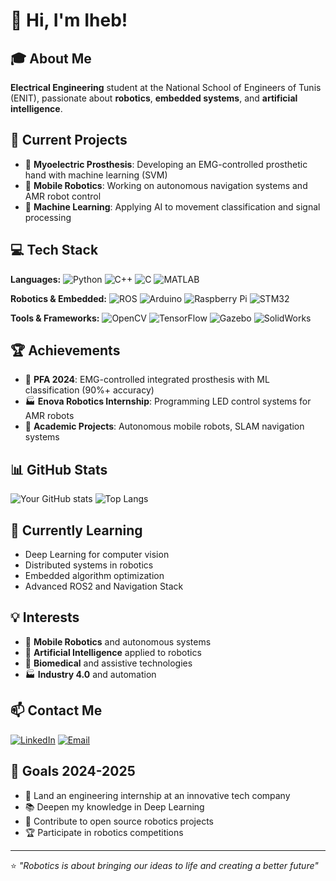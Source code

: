 # 👋 Hi, I'm Iheb!

## 🎓 About Me
**Electrical Engineering** student at the National School of Engineers of Tunis (ENIT), passionate about **robotics**, **embedded systems**, and **artificial intelligence**.

## 🔭 Current Projects
- 🦾 **Myoelectric Prosthesis**: Developing an EMG-controlled prosthetic hand with machine learning (SVM)
- 🤖 **Mobile Robotics**: Working on autonomous navigation systems and AMR robot control
- 🧠 **Machine Learning**: Applying AI to movement classification and signal processing

## 💻 Tech Stack
**Languages:**
![Python](https://img.shields.io/badge/-Python-3776AB?style=flat&logo=python&logoColor=white)
![C++](https://img.shields.io/badge/-C++-00599C?style=flat&logo=c%2B%2B&logoColor=white)
![C](https://img.shields.io/badge/-C-A8B9CC?style=flat&logo=c&logoColor=black)
![MATLAB](https://img.shields.io/badge/-MATLAB-0076A8?style=flat&logo=mathworks&logoColor=white)

**Robotics & Embedded:**
![ROS](https://img.shields.io/badge/-ROS2-22314E?style=flat&logo=ros&logoColor=white)
![Arduino](https://img.shields.io/badge/-Arduino-00979D?style=flat&logo=arduino&logoColor=white)
![Raspberry Pi](https://img.shields.io/badge/-Raspberry%20Pi-C51A4A?style=flat&logo=raspberry-pi&logoColor=white)
![STM32](https://img.shields.io/badge/-STM32-03234B?style=flat&logo=stmicroelectronics&logoColor=white)

**Tools & Frameworks:**
![OpenCV](https://img.shields.io/badge/-OpenCV-5C3EE8?style=flat&logo=opencv&logoColor=white)
![TensorFlow](https://img.shields.io/badge/-TensorFlow-FF6F00?style=flat&logo=tensorflow&logoColor=white)
![Gazebo](https://img.shields.io/badge/-Gazebo-FF6600?style=flat&logo=gazebo&logoColor=white)
![SolidWorks](https://img.shields.io/badge/-SolidWorks-FF0000?style=flat&logo=solidworks&logoColor=white)

## 🏆 Achievements
- 🥇 **PFA 2024**: EMG-controlled integrated prosthesis with ML classification (90%+ accuracy)
- 🏭 **Enova Robotics Internship**: Programming LED control systems for AMR robots
- 🎯 **Academic Projects**: Autonomous mobile robots, SLAM navigation systems

## 📊 GitHub Stats
![Your GitHub stats](https://github-readme-stats.vercel.app/api?username=your-username&show_icons=true&theme=radical)
![Top Langs](https://github-readme-stats.vercel.app/api/top-langs/?username=your-username&layout=compact&theme=radical)

## 🌱 Currently Learning
- Deep Learning for computer vision
- Distributed systems in robotics
- Embedded algorithm optimization
- Advanced ROS2 and Navigation Stack

## 💡 Interests
- 🤖 **Mobile Robotics** and autonomous systems
- 🧠 **Artificial Intelligence** applied to robotics
- 🔬 **Biomedical** and assistive technologies
- 🏭 **Industry 4.0** and automation

## 📫 Contact Me
[![LinkedIn](https://img.shields.io/badge/-LinkedIn-0077B5?style=flat&logo=linkedin&logoColor=white)](https://www.linkedin.com/in/iheb-zaouali-673974352)
[![Email](https://img.shields.io/badge/-Email-D14836?style=flat&logo=gmail&logoColor=white)](mailto:your.email@example.com)

## 🎯 Goals 2024-2025
- 🚀 Land an engineering internship at an innovative tech company
- 📚 Deepen my knowledge in Deep Learning
- 🤝 Contribute to open source robotics projects
- 🏆 Participate in robotics competitions

---
⭐️ *"Robotics is about bringing our ideas to life and creating a better future"*

